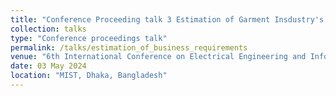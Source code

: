 ```yaml
---
title: "Conference Proceeding talk 3 Estimation of Garment Insdustry's Business Requirements"
collection: talks
type: "Conference proceedings talk"
permalink: /talks/estimation_of_business_requirements
venue: "6th International Conference on Electrical Engineering and Information & Communication Technology (ICEEICT)"
date: 03 May 2024
location: "MIST, Dhaka, Bangladesh"
---
```

